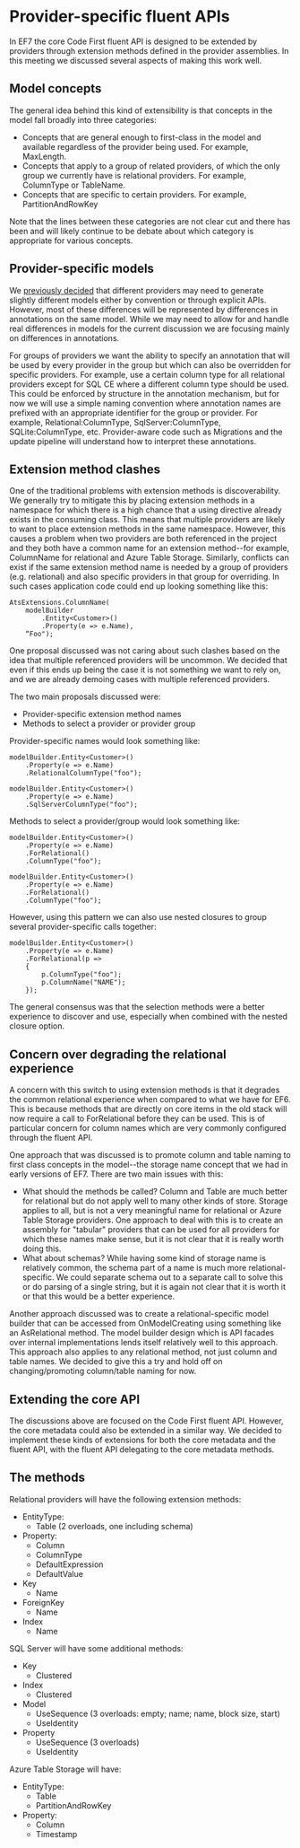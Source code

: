 # Provider-specific fluent APIs

In EF7 the core Code First fluent API is designed to be extended by providers through extension methods defined in the provider assemblies. In this meeting we discussed several aspects of making this work well.

## Model concepts

The general idea behind this kind of extensibility is that concepts in the model fall broadly into three categories:
* Concepts that are general enough to first-class in the model and available regardless of the provider being used. For example, MaxLength.
* Concepts that apply to a group of related providers, of which the only group we currently have is relational providers. For example, ColumnType or TableName.
* Concepts that are specific to certain providers. For example, PartitionAndRowKey

Note that the lines between these categories are not clear cut and there has been and will likely continue to be debate about which category is appropriate for various concepts.

## Provider-specific models

We [previously decided](https://github.com/aspnet/EntityFramework/wiki/Entity-Framework-Design-Meeting-Notes---July-17,-2014#provider-specific-conventions) that different providers may need to generate slightly different models either by convention or through explicit APIs. However, most of these differences will be represented by differences in annotations on the same model. While we may need to allow for and handle real differences in models for the current discussion we are focusing mainly on differences in annotations.

For groups of providers we want the ability to specify an annotation that will be used by every provider in the group but which can also be overridden for specific providers. For example, use a certain column type for all relational providers except for SQL CE where a different column type should be used. This could be enforced by structure in the annotation mechanism, but for now we will use a simple naming convention where annotation names are prefixed with an appropriate identifier for the group or provider. For example, Relational:ColumnType, SqlServer:ColumnType, SQLite:ColumnType, etc. Provider-aware code such as Migrations and the update pipeline will understand how to interpret these annotations.

## Extension method clashes

One of the traditional problems with extension methods is discoverability. We generally try to mitigate this by placing extension methods in a namespace for which there is a high chance that a using directive already exists in the consuming class. This means that multiple providers are likely to want to place extension methods in the same namespace. However, this causes a problem when two providers are both referenced in the project and they both have a common name for an extension method--for example, ColumnName for relational and Azure Table Storage. Similarly, conflicts can exist if the same extension method name is needed by a group of providers (e.g. relational) and also specific providers in that group for overriding. In such cases application code could end up looking something like this:

```
AtsExtensions.ColumnName(
    modelBuilder
        .Entity<Customer>()
        .Property(e => e.Name),
    “Foo");
```

One proposal discussed was not caring about such clashes based on the idea that multiple referenced providers will be uncommon. We decided that even if this ends up being the case it is not something we want to rely on, and we are already demoing cases with multiple referenced providers.

The two main proposals discussed were:
* Provider-specific extension method names
* Methods to select a provider or provider group

Provider-specific names would look something like:

```
modelBuilder.Entity<Customer>()
    .Property(e => e.Name)
    .RelationalColumnType("foo");

modelBuilder.Entity<Customer>()
    .Property(e => e.Name)
    .SqlServerColumnType("foo");
```

Methods to select a provider/group would look something like:

```
modelBuilder.Entity<Customer>()
    .Property(e => e.Name)
    .ForRelational()
    .ColumnType("foo");

modelBuilder.Entity<Customer>()
    .Property(e => e.Name)
    .ForRelational()
    .ColumnType("foo");
```

However, using this pattern we can also use nested closures to group several provider-specific calls together:

```
modelBuilder.Entity<Customer>()
    .Property(e => e.Name)
    .ForRelational(p =>
    {
        p.ColumnType("foo");
        p.ColumnName("NAME");
    });
```

The general consensus was that the selection methods were a better experience to discover and use, especially when combined with the nested closure option.

## Concern over degrading the relational experience

A concern with this switch to using extension methods is that it degrades the common relational experience when compared to what we have for EF6. This is because methods that are directly on core items in the old stack will now require a call to ForRelational before they can be used. This is of particular concern for column names which are very commonly configured through the fluent API.

One approach that was discussed is to promote column and table naming to first class concepts in the model--the storage name concept that we had in early versions of EF7. There are two main issues with this:
* What should the methods be called? Column and Table are much better for relational but do not apply well to many other kinds of store. Storage applies to all, but is not a very meaningful name for relational or Azure Table Storage providers. One approach to deal with this is to create an assembly for "tabular" providers that can be used for all providers for which these names make sense, but it is not clear that it is really worth doing this.
* What about schemas? While having some kind of storage name is relatively common, the schema part of a name is much more relational-specific. We could separate schema out to a separate call to solve this or do parsing of a single string, but it is again not clear that it is worth it or that this would be a better experience.

Another approach discussed was to create a relational-specific model builder that can be accessed from OnModelCreating using something like an AsRelational method. The model builder design which is API facades over internal implementations lends itself relatively well to this approach. This approach also applies to any relational method, not just column and table names. We decided to give this a try and hold off on changing/promoting column/table naming for now.

## Extending the core API

The discussions above are focused on the Code First fluent API. However, the core metadata could also be extended in a similar way. We decided to implement these kinds of extensions for both the core metadata and the fluent API, with the fluent API delegating to the core metadata methods.

## The methods

Relational providers will have the following extension methods:
* EntityType:
  * Table (2 overloads, one including schema)
* Property:
  * Column
  * ColumnType
  * DefaultExpression
  * DefaultValue
* Key
  * Name
* ForeignKey
  * Name
* Index
  * Name

SQL Server will have some additional methods:
* Key
  * Clustered
* Index
  * Clustered
* Model
  * UseSequence (3 overloads: empty; name; name, block size, start)
  * UseIdentity
* Property
  * UseSequence (3 overloads)
  * UseIdentity

Azure Table Storage will have:
* EntityType:
  * Table
  * PartitionAndRowKey
* Property:
  * Column
  * Timestamp